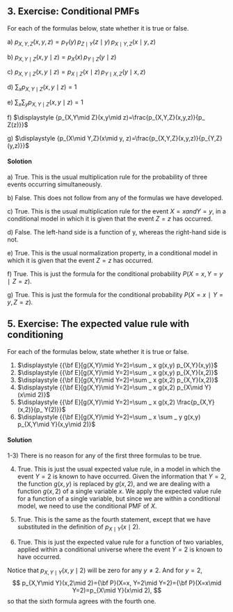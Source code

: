## 3. Exercise: Conditional PMFs

For each of the formulas below, state whether it is true or false.

a)  $p_{X,Y,Z}(x,y,z)=p_ Y(y)\,  p_{Z\mid Y}(z\mid y) \,  p_{X\mid Y,Z}(x\mid y,z)$

b) $p_{X,Y\mid Z}(x,y\mid z) =p_ X(x)\, p_{Y\mid Z}(y\mid z)$

c) $p_{X,Y\mid Z}(x,y\mid z)=p_{X\mid Z}(x\mid z)\, p_{Y\mid X,Z}(y\mid x,z)$

d) $\displaystyle {\sum _ x p_{X,Y\mid Z}(x,y\mid z)=1}$

e) $\displaystyle {\sum _ x\sum _ y p_{X,Y\mid Z}(x,y\mid z)=1}$

f) $\displaystyle {p_{X,Y\mid Z}(x,y\mid z)=\frac{p_{X,Y,Z}(x,y,z)}{p_ Z(z)}}$

g) $\displaystyle {p_{X\mid Y,Z}(x\mid y, z)=\frac{p_{X,Y,Z}(x,y,z)}{p_{Y,Z}(y,z)}}$



#### Solotion

a) True. This is the usual multiplication rule for the probability of three events occurring simultaneously.

b) False. This does not follow from any of the formulas we have developed.

c) True. This is the usual multiplication rule for the event ${X=x and Y=y}$, in a conditional model in which it is given that the event ${Z=z}$ has occurred.

d) False. The left-hand side is a function of y, whereas the right-hand side is not.

e) True. This is the usual normalization property, in a conditional model in which it is given that the event ${Z=z}$ has occurred.

f) True. This is just the formula for the conditional probability $P(X=x,Y=y∣Z=z)$.

g) True. This is just the formula for the conditional probability $P(X=x∣Y=y,Z=z)$.



## 5. Exercise: The expected value rule with conditioning

For each of the formulas below, state whether it is true or false.

1. $\displaystyle {{\bf E}[g(X,Y)\mid Y=2]=\sum _ x g(x,y) p_{X,Y}(x,y)}$
2. $\displaystyle {{\bf E}[g(X,Y)\mid Y=2]=\sum _ x g(x,y) p_{X,Y}(x,2)}$
3. $\displaystyle {{\bf E}[g(X,Y)\mid Y=2]=\sum _ x g(x,2) p_{X,Y}(x,2)}$
4. $\displaystyle {{\bf E}[g(X,Y)\mid Y=2]=\sum _ x g(x,2) p_{X\mid Y}(x\mid 2)}$
5. $\displaystyle {{\bf E}[g(X,Y)\mid Y=2]=\sum _ x g(x,2) \frac{p_{X,Y}(x,2)}{p_ Y(2)}}$
6. $\displaystyle {{\bf E}[g(X,Y)\mid Y=2]=\sum _ x \sum _ y g(x,y) p_{X,Y\mid Y}(x,y\mid 2)}$



#### Solution

1-3) There is no reason for any of the first three formulas to be true.

4) True. This is just the usual expected value rule, in a model in which the event ${Y=2}$ is known to have occurred. Given the information that $Y=2$, the function $g(x,y)$ is replaced by $g(x,2)$, and we are dealing with a function $g(x,2)$ of a single variable $x$. We apply the expected value rule for a function of a single variable, but since we are within a conditional model, we need to use the conditional PMF of $X$.

5) True. This is the same as the fourth statement, except that we have substituted in the definition of $p_{X\mid Y}(x\mid 2)$.

6) True. This is just the expected value rule for a function of two variables, applied within a conditional universe where the event ${Y=2}$ is known to have occurred.

Notice that $p_{X,Y\mid Y}(x,y\mid 2)$ will be zero for any $y≠2$. And for $y=2$,
$$
p_{X,Y\mid Y}(x,2\mid 2)={\bf P}(X=x, Y=2\mid Y=2)={\bf P}(X=x\mid Y=2)=p_{X\mid Y}(x\mid 2),
$$
so that the sixth formula agrees with the fourth one.



